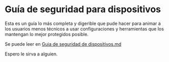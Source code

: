 # Guía de seguridad para dispositivos

Esta es un guía lo más completa y digerible que pude hacer para animar a los usuarios menos técnicos a usar configuraciones y herramientas que los mantengan lo mejor protegidos posible.

Se puede leer en [Guia de seguridad de dispositivos.md](./Guia%20de%20seguridad%20de%20dispositivos.md)

Espero le sirva a alguien.
